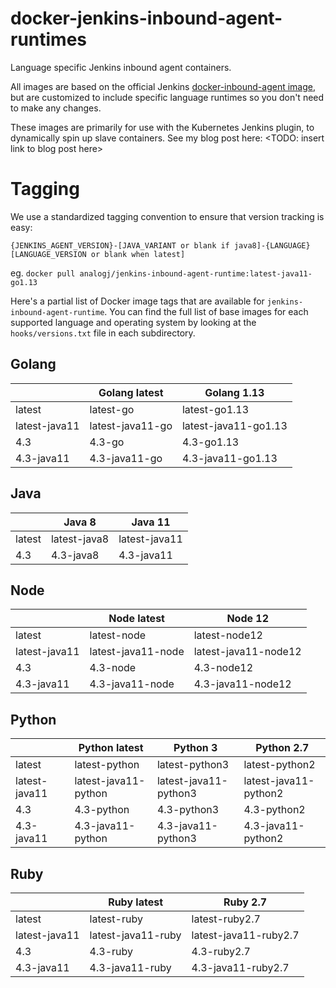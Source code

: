 # docker-jenkins-inbound-agent-runtimes
Language specific Jenkins inbound agent containers.

All images are based on the official Jenkins [docker-inbound-agent image](https://github.com/jenkinsci/docker-inbound-agent),
but are customized to include specific language runtimes so you don't need to make any changes.

These images are primarily for use with the Kubernetes Jenkins plugin, to dynamically spin up slave containers.
See my blog post here:
<TODO: insert link to blog post here>


# Tagging

We use a standardized tagging convention to ensure that version tracking is easy:

`{JENKINS_AGENT_VERSION}-[JAVA_VARIANT or blank if java8]-{LANGUAGE}[LANGUAGE_VERSION or blank when latest]`

eg. `docker pull analogj/jenkins-inbound-agent-runtime:latest-java11-go1.13`

Here's a partial list of Docker image tags that are available for `jenkins-inbound-agent-runtime`. You can find the full list of base images for each
supported language and operating system by looking at the `hooks/versions.txt` file in each subdirectory.


## Golang

| | Golang latest | Golang 1.13 |
| --- | --- | --- |
| latest | latest-go | latest-go1.13 |
| latest-java11 | latest-java11-go | latest-java11-go1.13 |
| 4.3 | 4.3-go | 4.3-go1.13  |
| 4.3-java11 | 4.3-java11-go | 4.3-java11-go1.13 |

## Java

| | Java 8 | Java 11 |
| --- | --- | --- |
| latest | latest-java8 | latest-java11 |
| 4.3 | 4.3-java8 | 4.3-java11 |

## Node

| | Node latest | Node 12 |
| --- | --- | --- |
| latest | latest-node | latest-node12 |
| latest-java11 | latest-java11-node | latest-java11-node12 |
| 4.3 | 4.3-node | 4.3-node12  |
| 4.3-java11 | 4.3-java11-node | 4.3-java11-node12 |

## Python

| | Python latest | Python 3 | Python 2.7 |
| --- | --- | --- | --- |
| latest | latest-python | latest-python3 | latest-python2 |
| latest-java11 | latest-java11-python | latest-java11-python3 | latest-java11-python2 |
| 4.3 | 4.3-python | 4.3-python3  | 4.3-python2 |
| 4.3-java11 | 4.3-java11-python | 4.3-java11-python3 | 4.3-java11-python2 |

## Ruby

| | Ruby latest | Ruby 2.7 |
| --- | --- | --- |
| latest | latest-ruby | latest-ruby2.7 |
| latest-java11 | latest-java11-ruby | latest-java11-ruby2.7 |
| 4.3 | 4.3-ruby | 4.3-ruby2.7 |
| 4.3-java11 | 4.3-java11-ruby | 4.3-java11-ruby2.7 |
